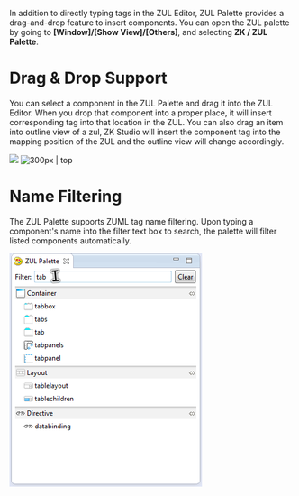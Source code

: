 

In addition to directly typing tags in the ZUL Editor, ZUL Palette
provides a drag-and-drop feature to insert components. You can open the
ZUL palette by going to **\[Window\]/\[Show View\]/\[Others\]**, and
selecting **ZK / ZUL Palette**.

# Drag & Drop Support

You can select a component in the ZUL Palette and drag it into the ZUL
Editor. When you drop that component into a proper place, it will insert
corresponding tag into that location in the ZUL. You can also drag an
item into outline view of a zul, ZK Studio will insert the component tag
into the mapping position of the ZUL and the outline view will change
accordingly.

<div style="width:610px;margin-left:auto;margin-right:auto">

![](studio-palette-drag-component.png) ![ 300px \|
top](studio-palette-drop-component.png " 300px | top")

</div>

# Name Filtering

The ZUL Palette supports ZUML tag name filtering. Upon typing a
component's name into the filter text box to search, the palette will
filter listed components automatically.

![](images/studio-palette-filter.png)
